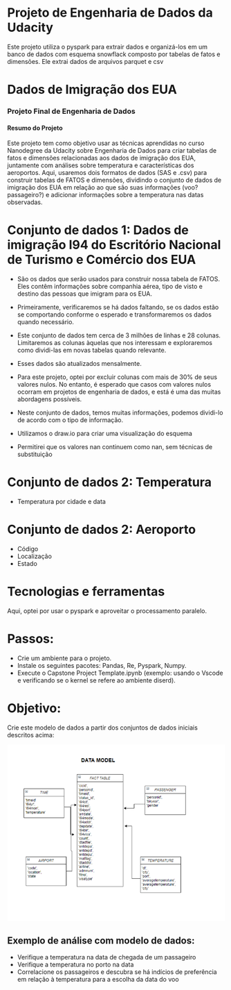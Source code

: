 # Projeto de Engenharia de Dados da Udacity

Este projeto utiliza o pyspark para extrair dados e organizá-los em um banco de dados com esquema snowflack composto por tabelas de fatos e dimensões.
Ele extrai dados de arquivos parquet e csv



# Dados de Imigração dos EUA

### Projeto Final de Engenharia de Dados

#### Resumo do Projeto
Este projeto tem como objetivo usar as técnicas aprendidas no curso Nanodegree da Udacity sobre Engenharia de Dados para criar tabelas de fatos e dimensões relacionadas aos dados de imigração dos EUA, juntamente com análises sobre temperatura e características dos aeroportos. Aqui, usaremos dois formatos de dados (SAS e .csv) para construir tabelas de FATOS e dimensões, dividindo o conjunto de dados de imigração dos EUA em relação ao que são suas informações (voo? passageiro?) e adicionar informações sobre a temperatura nas datas observadas.

# Conjunto de dados 1: Dados de imigração I94 do Escritório Nacional de Turismo e Comércio dos EUA

- São os dados que serão usados para construir nossa tabela de FATOS. Eles contêm informações sobre companhia aérea, tipo de visto e destino das pessoas que imigram para os EUA.

- Primeiramente, verificaremos se há dados faltando, se os dados estão se comportando conforme o esperado e transformaremos os dados quando necessário.
- Este conjunto de dados tem cerca de 3 milhões de linhas e 28 colunas. Limitaremos as colunas àquelas que nos interessam e exploraremos como dividi-las em novas tabelas quando relevante.
- Esses dados são atualizados mensalmente.
- Para este projeto, optei por excluir colunas com mais de 30% de seus valores nulos. No entanto, é esperado que casos com valores nulos ocorram em projetos de engenharia de dados, e está é uma das muitas abordagens possíveis.
- Neste conjunto de dados, temos muitas informações, podemos dividi-lo de acordo com o tipo de informação.
- Utilizamos o draw.io para criar uma visualização do esquema
- Permitirei que os valores nan continuem como nan, sem técnicas de substituição



# Conjunto de dados 2: Temperatura
- Temperatura por cidade e data


# Conjunto de dados 2: Aeroporto 
- Código
- Localização
- Estado


# Tecnologias e ferramentas 

Aqui, optei por usar o pyspark e aproveitar o processamento paralelo.

# Passos:

- Crie um ambiente para o projeto.
- Instale os seguintes pacotes: Pandas, Re, Pyspark, Numpy.
- Execute o Capstone Project Template.ipynb (exemplo: usando o Vscode e verificando se o kernel se refere ao ambiente diserd).

# Objetivo:

Crie este modelo de dados a partir dos conjuntos de dados iniciais descritos acima:

![alt_text](new_datamodel.PNG)

## Exemplo de análise com modelo de dados:
- Verifique a temperatura na data de chegada de um passageiro
- Verifique a temperatura no porto na data
- Correlacione os passageiros e descubra se há indícios de preferência em relação à temperatura para a escolha da data do voo


